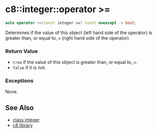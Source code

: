 # c8::integer::operator >= #

```cpp
auto operator >=(const integer &v) const noexcept -> bool;
```

Determines if the value of this object (left hand side of the operator) is greater than, or equal to, `v` (right hand side of the operator).

### Return Value ###

* `true` if the value of this object is greater than, or equal to, `v`.
* `false` if it is not.

### Exceptions ###

None.

## See Also ##

* [class integer](c8_integer)
* [c8 library](c8)

